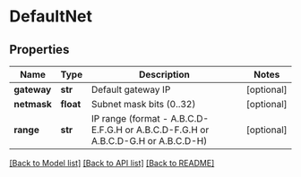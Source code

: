 # DefaultNet

## Properties
Name | Type | Description | Notes
------------ | ------------- | ------------- | -------------
**gateway** | **str** | Default gateway IP | [optional] 
**netmask** | **float** | Subnet mask bits (0..32) | [optional] 
**range** | **str** | IP range (format - A.B.C.D-E.F.G.H or A.B.C.D-F.G.H or A.B.C.D-G.H or A.B.C.D-H) | [optional] 

[[Back to Model list]](../README.md#documentation-for-models) [[Back to API list]](../README.md#documentation-for-api-endpoints) [[Back to README]](../README.md)

